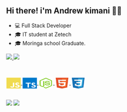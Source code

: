 ## Hi there! i'm Andrew kimani 👨‍💻

- 💻 Full Stack Developer
- 🎓 IT student at Zetech
- 🎓 Moringa school Graduate.

 <div>
  <a href="https://github.com/andrew4779">
  <img height="180em" src="https://github-readme-stats.vercel.app/api?username=andrew4779&show_icons=true&theme=dracula&include_all_commits=true&count_private=true"/>
  <img height="180em" src="https://github-readme-stats.vercel.app/api/top-langs/?username=andrew4779&layout=compact&langs_count=7&theme=dracula"/>
</div>

##

<div style="display: inline_block"><br>
  <img align="center" alt="Javascript" height="30" width="40" src="https://raw.githubusercontent.com/devicons/devicon/master/icons/javascript/javascript-plain.svg">

  <img align="center" alt="Typescript" height="30" width="40" src="https://raw.githubusercontent.com/devicons/devicon/master/icons/typescript/typescript-plain.svg">

  <img align="center" alt="NodeJs" height="30" width="40" src="https://raw.githubusercontent.com/devicons/devicon/master/icons/nodejs/nodejs-original.svg">

  <img align="center" alt="HTML" height="30" width="40" src="https://raw.githubusercontent.com/devicons/devicon/master/icons/html5/html5-original.svg">

  <img align="center" alt="CSS" height="30" width="40" src="https://raw.githubusercontent.com/devicons/devicon/master/icons/css3/css3-original.svg">


</div>

##

<div>
  <a href = "https://mail.google.com/"><img src="https://img.shields.io/badge/-Gmail-%23333?style=for-the-badge&logo=gmail&logoColor=white" target="_blank"></a>
  <a href="https://www.linkedin.com/in/andrew-kimani-097391225/" target="_blank"><img src="https://img.shields.io/badge/-LinkedIn-%230077B5?style=for-the-badge&logo=linkedin&logoColor=white" target="_blank"></a>

</div>
